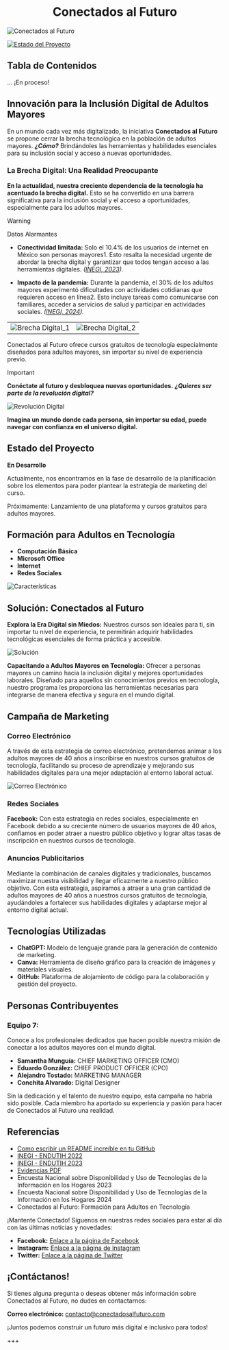 <h1 align="center"> Conectados al Futuro </h1
                                           
![Conectados al Futuro](https://github.com/user-attachments/assets/e9124cf1-933b-4630-aa78-14c36165b81e)

[![Estado del Proyecto](https://img.shields.io/badge/STATUS-EN%20DESARROLLO-green)](https://shields.io/)

## Tabla de Contenidos

... ¡En proceso!

## Innovación para la Inclusión Digital de Adultos Mayores

En un mundo cada vez más digitalizado, la iniciativa **Conectados al Futuro** se propone cerrar la brecha tecnológica en la población de adultos mayores. ***¿Cómo?*** Brindándoles las herramientas y habilidades esenciales para su inclusión social y acceso a nuevas oportunidades.

### La Brecha Digital: Una Realidad Preocupante

**En la actualidad, nuestra creciente dependencia de la tecnología ha acentuado la brecha digital.** Esto se ha convertido en una barrera significativa para la inclusión social y el acceso a oportunidades, especialmente para los adultos mayores.

> [!WARNING]
> Datos Alarmantes

- **Conectividad limitada:** Solo el 10.4% de los usuarios de internet en México son personas mayores1. Esto resalta la necesidad urgente de abordar la brecha digital y garantizar que todos tengan acceso a las herramientas digitales. *([INEGI, 2023](https://www.inegi.org.mx/contenidos/saladeprensa/boletines/2024/ENDUTIH/ENDUTIH_23.pdf)).*

- **Impacto de la pandemia:** Durante la pandemia, el 30% de los adultos mayores experimentó dificultades con actividades cotidianas que requieren acceso en línea2. Esto incluye tareas como comunicarse con familiares, acceder a servicios de salud y participar en actividades sociales. *([INEGI, 2024](https://www.inegi.org.mx/contenidos/saladeprensa/boletines/2024/ENDUTIH/ENDUTIH_23.pdf)).*

<div style="text-align: center;">
  <table>
    <tr>
      <td><img src="https://github.com/user-attachments/assets/440b54f7-26fa-4ddc-9e0d-4a540677cc2b" alt="Brecha Digital_1"></td>
      <td><img src="https://github.com/user-attachments/assets/a937c31e-4d7e-4f44-b186-4b08e08a6014" alt="Brecha Digital_2"></td>
    </tr>
  </table>
</div>

Conectados al Futuro ofrece cursos gratuitos de tecnología especialmente diseñados para adultos mayores, sin importar su nivel de experiencia previo.

> [!IMPORTANT]
> **Conéctate al futuro y desbloquea nuevas oportunidades.**
> ***¿Quieres ser parte de la revolución digital?***

![Revolución Digital](https://github.com/user-attachments/assets/3d42206d-b13a-4193-9154-393f5a8337e1)

**Imagina un mundo donde cada persona, sin importar su edad, puede navegar con confianza en el universo digital.**

## Estado del Proyecto
**En Desarrollo**

Actualmente, nos encontramos en la fase de desarrollo de la planificación sobre los elementos para poder plantear la estrategia de marketing del curso.

Próximamente: Lanzamiento de una plataforma y cursos gratuitos para adultos mayores.

## Formación para Adultos en Tecnología
- **Computación Básica**
- **Microsoft Office**
- **Internet**
- **Redes Sociales**

![Características](https://www.example.com/imagen3.jpg)

## Solución: Conectados al Futuro
**Explora la Era Digital sin Miedos:** Nuestros cursos son ideales para ti, sin importar tu nivel de experiencia, te permitirán adquirir habilidades tecnológicas esenciales de forma práctica y accesible.

![Solución](https://www.example.com/imagen4.jpg)

**Capacitando a Adultos Mayores en Tecnología:** Ofrecer a personas mayores un camino hacia la inclusión digital y mejores oportunidades laborales. Diseñado para aquellos sin conocimientos previos en tecnología, nuestro programa les proporciona las herramientas necesarias para integrarse de manera efectiva y segura en el mundo digital.

## Campaña de Marketing

### Correo Electrónico
A través de esta estrategia de correo electrónico, pretendemos animar a los adultos mayores de 40 años a inscribirse en nuestros cursos gratuitos de tecnología, facilitando su proceso de aprendizaje y mejorando sus habilidades digitales para una mejor adaptación al entorno laboral actual.

![Correo Electrónico](https://www.example.com/imagen-correo.jpg)

### Redes Sociales
**Facebook:** Con esta estrategia en redes sociales, especialmente en Facebook debido a su creciente número de usuarios mayores de 40 años, confiamos en poder atraer a nuestro público objetivo y lograr altas tasas de inscripción en nuestros cursos de tecnología.

### Anuncios Publicitarios
Mediante la combinación de canales digitales y tradicionales, buscamos maximizar nuestra visibilidad y llegar eficazmente a nuestro público objetivo. Con esta estrategia, aspiramos a atraer a una gran cantidad de adultos mayores de 40 años a nuestros cursos gratuitos de tecnología, ayudándoles a fortalecer sus habilidades digitales y adaptarse mejor al entorno digital actual.

## Tecnologías Utilizadas
- **ChatGPT:** Modelo de lenguaje grande para la generación de contenido de marketing.
- **Canva:** Herramienta de diseño gráfico para la creación de imágenes y materiales visuales.
- **GitHub:** Plataforma de alojamiento de código para la colaboración y gestión del proyecto.

## Personas Contribuyentes

### Equipo 7:
Conoce a los profesionales dedicados que hacen posible nuestra misión de conectar a los adultos mayores con el mundo digital.

- **Samantha Munguía:** CHIEF MARKETING OFFICER (CMO)
- **Eduardo González:** CHIEF PRODUCT OFFICER (CPO)
- **Alejandro Tostado:** MARKETING MANAGER
- **Conchita Alvarado:** Digital Designer

Sin la dedicación y el talento de nuestro equipo, esta campaña no habría sido posible. Cada miembro ha aportado su experiencia y pasión para hacer de Conectados al Futuro una realidad.

## Referencias
- [Como escribir un README increíble en tu GitHub](https://www.aluracursos.com/blog/como-escribir-un-readme-increible-en-tu-github)
- [INEGI - ENDUTIH 2022](https://www.inegi.org.mx/contenidos/saladeprensa/boletines/2023/ENDUTIH/ENDUTIH_22.pdf)
- [INEGI - ENDUTIH 2023](https://www.inegi.org.mx/contenidos/saladeprensa/boletines/2024/ENDUTIH/ENDUTIH_23.pdf)
- [Evidencias PDF](https://www.srtoast.com/bedu/evidencias/)
- Encuesta Nacional sobre Disponibilidad y Uso de Tecnologías de la Información en los Hogares 2023
- Encuesta Nacional sobre Disponibilidad y Uso de Tecnologías de la Información en los Hogares 2024
- Conectados al Futuro: Formación para Adultos en Tecnología

¡Mantente Conectado!
Síguenos en nuestras redes sociales para estar al día con las últimas noticias y novedades:

- **Facebook:** [Enlace a la página de Facebook](https://www.example.com/facebook)
- **Instagram:** [Enlace a la página de Instagram](https://www.example.com/instagram)
- **Twitter:** [Enlace a la página de Twitter](https://www.example.com/twitter)

## ¡Contáctanos!
Si tienes alguna pregunta o deseas obtener más información sobre Conectados al Futuro, no dudes en contactarnos:

**Correo electrónico:** [contacto@conectadosalfuturo.com](mailto:contacto@conectadosalfuturo.com)

¡Juntos podemos construir un futuro más digital e inclusivo para todos!

+++
